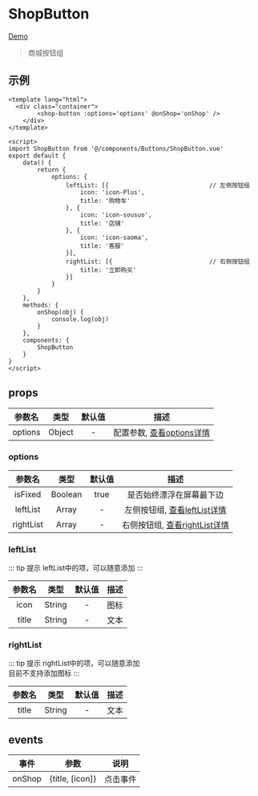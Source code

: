 # ShopButton
[Demo](http://watasi.gitee.io/infozx_api/dist/#/shopButton.html)
> 商城按钮组

## 示例
``` vue{8}
<template lang="html">
  <div class="container">
		<shop-button :options='options' @onShop='onShop' />
	</div>
</template>

<script>
import ShopButton from '@/components/Buttons/ShopButton.vue'
export default {
	data() {
		return {
			options: {
				leftList: [{							// 左侧按钮组
					icon: 'icon-Plus',
					title: '购物车'
				}, {
					icon: 'icon-sousuo',
					title: '店铺'
				}, {
					icon: 'icon-saoma',
					title: '客服'
				}],
				rightList: [{							// 右侧按钮组
					title: '立即购买'
				}]
			}
		}
	},
	methods: {
		onShop(obj) {
			console.log(obj)
		}
	},
	components: {
		ShopButton
	}
}
</script>
```
## props
|参数名|类型|默认值|描述|
|:---:|:---:|:---:|:---:|
|options|Object|-|配置参数, [查看options详情](#options)|

### options
|参数名|类型|默认值|描述|
|:---:|:---:|:---:|:---:|
|isFixed|Boolean|true|是否始终漂浮在屏幕最下边|
|leftList|Array|-|左侧按钮组, [查看leftList详情](#leftList)|
|rightList|Array|-|右侧按钮组, [查看rightList详情](#rightList)|

### leftList
::: tip 提示
leftList中的项，可以随意添加
:::

|参数名|类型|默认值|描述|
|:---:|:---:|:---:|:---:|
|icon|String|-|图标|
|title|String|-|文本|

### rightList
::: tip 提示
rightList中的项，可以随意添加 <br />
目前不支持添加图标
:::

|参数名|类型|默认值|描述|
|:---:|:---:|:---:|:---:|
|title|String|-|文本|

## events
|事件|参数|说明|
|:---:|:---:|:---:|
|onShop|{title, [icon]}|点击事件|
